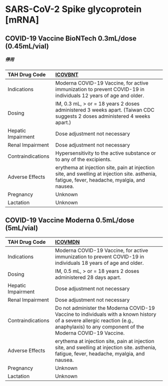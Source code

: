 # SARS-CoV-2 Spike glycoprotein [mRNA]

## COVID-19 Vaccine BioNTech 0.3mL/dose (0.45mL/vial)

##### 停用

| TAH Drug Code      | [ICOVBNT](https://www.tahsda.org.tw/drugs/hissearch.php?drug_code=ICOVBNT)                                                                   |
|:-------------------|:---------------------------------------------------------------------------------------------------------------------------------------------|
| Indications        | Moderna COVID-19 Vaccine, for active immunization to prevent COVID-19 in individuals 12 years of age and older.                              |
| Dosing             | IM, 0.3 mL, > or = 18 years 2 doses administered 3 weeks apart. (Taiwan CDC suggests 2 doses administered 4 weeks apart.)                    |
| Hepatic Impairment | Dose adjustment not necessary                                                                                                                |
| Renal Impairment   | Dose adjustment not necessary                                                                                                                |
| Contraindications  | Hypersensitivity to the active substance or to any of the excipients.                                                                        |
| Adverse Effects    | erythema at injection site, pain at injection site, and swelling at injection site. asthenia, fatigue, fever, headache, myalgia, and nausea. |
| Pregnancy          | Unknown                                                                                                                                      |
| Lactation          | Unknown                                                                                                                                      |

## COVID-19 Vaccine Moderna 0.5mL/dose (5mL/vial)

| TAH Drug Code      | [ICOVMDN](https://www.tahsda.org.tw/drugs/hissearch.php?drug_code=ICOVMDN)                                                                                                             |
|:-------------------|:---------------------------------------------------------------------------------------------------------------------------------------------------------------------------------------|
| Indications        | Moderna COVID-19 Vaccine, for active immunization to prevent COVID-19 in individuals 18 years of age and older.                                                                        |
| Dosing             | IM, 0.5 mL, > or = 18 years 2 doses administered 28 days apart.                                                                                                                        |
| Hepatic Impairment | Dose adjustment not necessary                                                                                                                                                          |
| Renal Impairment   | Dose adjustment not necessary                                                                                                                                                          |
| Contraindications  | Do not administer the Moderna COVID-19 Vaccine to individuals with a known history of a severe allergic reaction (e.g., anaphylaxis) to any component of the Moderna COVID-19 Vaccine. |
| Adverse Effects    | erythema at injection site, pain at injection site, and swelling at injection site. asthenia, fatigue, fever, headache, myalgia, and nausea.                                           |
| Pregnancy          | Unknown                                                                                                                                                                                |
| Lactation          | Unknown                                                                                                                                                                                |

